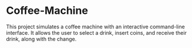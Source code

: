 # Coffee-Machine
This project simulates a coffee machine with an interactive command-line interface. It allows the user to select a drink, insert coins, and receive their drink, along with the change.
